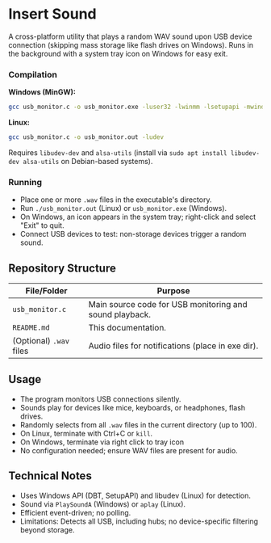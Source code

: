 # Insert Sound

A cross-platform utility that plays a random WAV sound upon USB device connection (skipping mass storage like flash drives on Windows). Runs in the background with a system tray icon on Windows for easy exit.

### Compilation

**Windows (MinGW):**
```bash
gcc usb_monitor.c -o usb_monitor.exe -luser32 -lwinmm -lsetupapi -mwindows
```

**Linux:**
```bash
gcc usb_monitor.c -o usb_monitor.out -ludev
```
Requires `libudev-dev` and `alsa-utils` (install via `sudo apt install libudev-dev alsa-utils` on Debian-based systems).

### Running
- Place one or more `.wav` files in the executable's directory.
- Run `./usb_monitor.out` (Linux) or `usb_monitor.exe` (Windows).
- On Windows, an icon appears in the system tray; right-click and select "Exit" to quit.
- Connect USB devices to test: non-storage devices trigger a random sound.

## Repository Structure

| File/Folder      | Purpose |
|------------------|---------|
| `usb_monitor.c`  | Main source code for USB monitoring and sound playback. |
| `README.md`      | This documentation. |
| (Optional) `.wav` files | Audio files for notifications (place in exe dir). |

## Usage
- The program monitors USB connections silently.
- Sounds play for devices like mice, keyboards, or headphones, flash drives.
- Randomly selects from all `.wav` files in the current directory (up to 100).
- On Linux, terminate with Ctrl+C or `kill`.
- On Windows, terminate via right click to tray icon
- No configuration needed; ensure WAV files are present for audio.

## Technical Notes
- Uses Windows API (DBT, SetupAPI) and libudev (Linux) for detection.
- Sound via `PlaySoundA` (Windows) or `aplay` (Linux).
- Efficient event-driven; no polling.
- Limitations: Detects all USB, including hubs; no device-specific filtering beyond storage.
